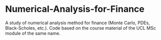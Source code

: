 # Numerical-Analysis-for-Finance
A study of numerical analysis method for finance (Monte Carlo, PDEs, Black-Scholes, etc.). Code based on the course material of the UCL MSc module of the same name.
